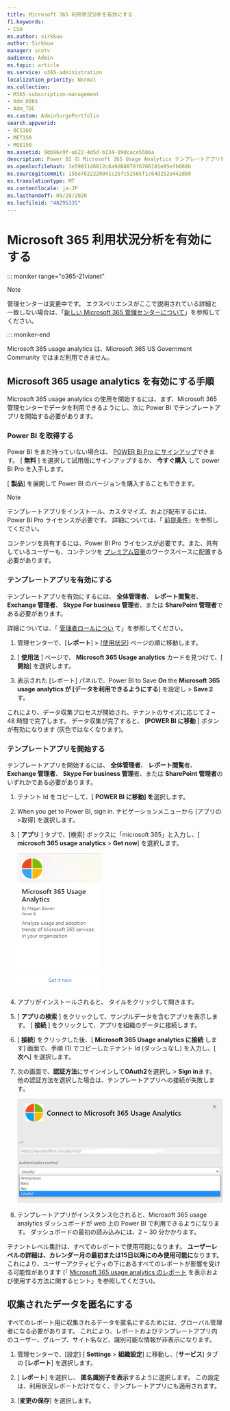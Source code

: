 ```yaml
---
title: Microsoft 365 利用状況分析を有効にする
f1.keywords:
- CSH
ms.author: sirkkuw
author: Sirkkuw
manager: scotv
audience: Admin
ms.topic: article
ms.service: o365-administration
localization_priority: Normal
ms.collection:
- M365-subscription-management
- Adm_O365
- Adm_TOC
ms.custom: AdminSurgePortfolio
search.appverid:
- BCS160
- MET150
- MOE150
ms.assetid: 9db96e9f-a622-4d5d-b134-09dcace55b6a
description: Power BI の Microsoft 365 Usage Analytics テンプレートアプリを使用して、テナントのデータの収集を開始する方法について説明します。
ms.openlocfilehash: 1e59811d6812c6a9d68878f6766181e85efb668b
ms.sourcegitcommit: 15be7822220041c25fc52565f1c64d252e442d89
ms.translationtype: MT
ms.contentlocale: ja-JP
ms.lasthandoff: 09/28/2020
ms.locfileid: "48295335"
---
```

# <a name="enable-microsoft-365-usage-analytics"></a>Microsoft 365 利用状況分析を有効にする

::: moniker range="o365-21vianet"

> [!NOTE]
> 管理センターは変更中です。 エクスペリエンスがここで説明されている詳細と一致しない場合は、「[新しい Microsoft 365 管理センターについて](https://docs.microsoft.com/microsoft-365/admin/microsoft-365-admin-center-preview?view=o365-21vianet)」を参照してください。

::: moniker-end

Microsoft 365 usage analytics は、Microsoft 365 US Government Community ではまだ利用できません。
  
## <a name="steps-to-enable-microsoft-365-usage-analytics"></a>Microsoft 365 usage analytics を有効にする手順

Microsoft 365 usage analytics の使用を開始するには、まず、Microsoft 365 管理センターでデータを利用できるようにし、次に Power BI でテンプレートアプリを開始する必要があります。
  
### <a name="get-power-bi"></a>Power BI を取得する

Power BI をまだ持っていない場合は、 [POWER Bi Pro にサインアップ](https://go.microsoft.com/fwlink/p/?linkid=845347)できます。 [ **無料** ] を選択して試用版にサインアップするか、 **今すぐ購入** して power BI Pro を入手します。
  
  
[ **製品**] を展開して Power BI のバージョンを購入することもできます。 

> [!NOTE]
> テンプレートアプリをインストール、カスタマイズ、および配布するには、Power BI Pro ライセンスが必要です。 詳細については、「 [前提条件](https://docs.microsoft.com/power-bi/service-template-apps-install-distribute?source=docs#prerequisites)」を参照してください。

コンテンツを共有するには、Power BI Pro ライセンスが必要です。また、共有しているユーザーも、コンテンツを [プレミアム容量](https://docs.microsoft.com/power-bi/service-premium-what-is)のワークスペースに配置する必要があります。 
  
### <a name="enable-the-template-app"></a>テンプレートアプリを有効にする

テンプレートアプリを有効にするには、 **全体管理者**、 **レポート閲覧**者、 **Exchange 管理者**、 **Skype For business 管理**者、または **SharePoint 管理者**である必要があります。 
  
詳細については、「 [管理者ロールについ](../add-users/about-admin-roles.md) て」を参照してください。 
  
1. 管理センターで、[**レポート**] \> [<a href="https://go.microsoft.com/fwlink/p/?linkid=2074756" target="_blank">使用状況</a>] ページの順に移動します。 
    
2. [ **使用法** ] ページで、 **Microsoft 365 Usage analytics** カードを見つけて、[ **開始**] を選択します。
    
3. 表示された [レポート] パネルで、Power BI to Save **On** the **Microsoft 365 usage analytics が [データを利用できるようにする**] を設定し \> **Save**ます。 
  
これにより、データ収集プロセスが開始され、テナントのサイズに応じて 2 ~ 48 時間で完了します。 データ収集が完了すると、 **[POWER BI に移動** ] ボタンが有効になります (灰色ではなくなります)。 
    
### <a name="initiate-the-template-app"></a>テンプレートアプリを開始する

テンプレートアプリを開始するには、 **全体管理者**、 **レポート閲覧**者、 **Exchange 管理者**、 **Skype For business 管理**者、または **SharePoint 管理者**のいずれかである必要があります。 
  
1. テナント Id をコピーして、[ **POWER BI に移動] を**選択します。
    
2.  When you get to Power BI, sign in. ナビゲーションメニューから [アプリの >取得] を選択します。    
  
3. [ **アプリ** ] タブで、[検索] ボックスに「microsoft 365」と入力し、[ **microsoft 365 usage analytics** \> **Get now**] を選択します。

    [![[今すぐ取得] を選択する](../../media/78102250-9874-4a32-8365-436f13560b52.png)](https://app.powerbi.com/groups/me/getapps/services/cia_microsoft365.microsoft-365-usage-analytics)
    
4.  アプリがインストールされると、 タイルをクリックして開きます。

5.  [ **アプリの検索** ] をクリックして、サンプルデータを含むアプリを表示します。 [ **接続** ] をクリックして、アプリを組織のデータに接続します。

6.  [ **接続**] をクリックした後、[ **Microsoft 365 Usage analytics に接続** します] 画面で、手順 (1) でコピーしたテナント Id (ダッシュなし) を入力し、[ **次へ**] を選択します。
    
7. 次の画面で、**認証方法**にサインインして**OAuth2**を選択し \> **Sign in**ます。 他の認証方法を選択した場合は、テンプレートアプリへの接続が失敗します。
    
    ![認証方法として Microsoft アカウントを選択する](../../media/ab6f0463-c3f7-4088-a605-67c699fa86adnew.png)
  
8. テンプレートアプリがインスタンス化されると、Microsoft 365 usage analytics ダッシュボードが web 上の Power BI で利用できるようになります。 ダッシュボードの最初の読み込みには、2 ~ 30 分かかります。
  
テナントレベル集計は、すべてのレポートで使用可能になります。 **ユーザーレベルの詳細は、カレンダー月の最初または15日以降にのみ使用可能に**なります。 これにより、ユーザーアクティビティの下にあるすべてのレポートが影響を受ける可能性があります (「 [Microsoft 365 usage analytics のレポート](navigate-and-utilize-reports.md) を表示および使用する方法に関するヒント」を参照してください)。
    
## <a name="make-the-collected-data-anonymous"></a>収集されたデータを匿名にする

すべてのレポート用に収集されるデータを匿名にするためには、グローバル管理者になる必要があります。 これにより、レポートおよびテンプレートアプリ内のユーザー、グループ、サイト名など、識別可能な情報が非表示になります。
  
1. 管理センターで、[設定] [ **Settings** \> **組織設定**] に移動し、[**サービス**] タブの [**レポート**] を選択します。
    
2. [ **レポート**] を選択し、 **匿名識別子を表示**するように選択します。 この設定は、利用状況レポートだけでなく、テンプレートアプリにも適用されます。
  
3. [**変更の保存**] を選択します。
